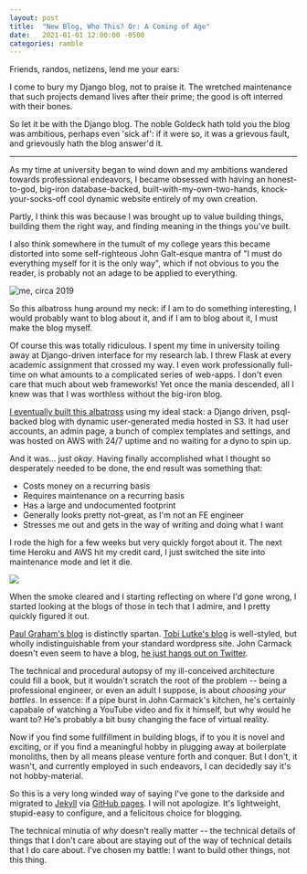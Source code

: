 ```yaml
---
layout: post
title:  "New Blog, Who This? Or: A Coming of Age"
date:   2021-01-01 12:00:00 -0500
categories: ramble
---
```


Friends, randos, netizens, lend me your ears:

I come to bury my Django blog, not to praise it. The wretched maintenance that such projects demand lives after their prime; the good is oft interred with their bones.

So let it be with the Django blog. The noble Goldeck hath told you the blog was ambitious, perhaps even 'sick af': if it were so, it was a grievous fault, and grievously hath the blog answer'd it.

-----

As my time at university began to wind down and my ambitions wandered towards professional endeavors, I became obsessed with having an honest-to-god, big-iron database-backed, built-with-my-own-two-hands, knock-your-socks-off cool dynamic website entirely of my own creation. 

Partly, I think this was because I was brought up to value building things, building them the right way, and finding meaning in the things you've built.

I also think somewhere in the tumult of my college years this became distorted into some self-righteous John Galt-esque mantra of "I must do everything myself for it is the only way", which if not obvious to you the reader, is probably not an adage to be applied to everything.

![me, circa 2019](https://upload.wikimedia.org/wikipedia/commons/a/a1/Dore-I_watched_the_Water-Snakes-Detail.jpg)

So this albatross hung around my neck: if I am to do something interesting, I would probably want to blog about it, and if I am to blog about it, I must make the blog myself.

Of course this was totally ridiculous. I spent my time in university toiling away at Django-driven interface for my research lab. I threw Flask at every academic assignment that crossed my way. I even work professionally full-time on what amounts to a complicated series of web-apps. I don't even care that much about web frameworks! Yet once the mania descended, all I knew was that I was worthless without the big-iron blog.

[I eventually built this albatross](https://github.com/matt-goldeck/pine-raider) using my ideal stack: a Django driven, psql-backed blog with dynamic user-generated media hosted in S3. It had user accounts, an admin page, a bunch of complex templates and settings, and was hosted on AWS with 24/7 uptime and no waiting for a dyno to spin up. 

And it was... just *okay*. Having finally accomplished what I thought so desperately needed to be done, the end result was something that:
- Costs money on a recurring basis
- Requires maintenance on a recurring basis
- Has a large and undocumented footprint 
- Generally looks pretty not-great, as I'm not an FE engineer
- Stresses me out and gets in the way of writing and doing what I want

I rode the high for a few weeks but very quickly forgot about it. The next time Heroku and AWS hit my credit card, I just switched the site into maintenance mode and let it die. 

![](https://upload.wikimedia.org/wikipedia/commons/thumb/4/48/InstrumentShopsatNBS_011.jpg/1280px-InstrumentShopsatNBS_011.jpg)

When the smoke cleared and I starting reflecting on where I'd gone wrong, I started looking at the blogs of those in tech that I admire, and I pretty quickly figured it out. 

[Paul Graham's blog](http://www.paulgraham.com/) is distinctly spartan. [Tobi Lutke's blog](https://tobi.lutke.com/) is well-styled, but wholly indistinguishable from your standard wordpress site. John Carmack doesn't even seem to have a blog, [he just hangs out on Twitter](https://twitter.com/ID_AA_Carmack). 

The technical and procedural autopsy of my ill-conceived architecture could fill a book, but it wouldn't scratch the root of the problem -- being a professional engineer, or even an adult I suppose, is about *choosing your battles*. In essence: if a pipe burst in John Carmack's kitchen, he's certainly capabale of watching a YouTube video and fix it himself, but why would he want to? He's probably a bit busy changing the face of virtual reality.

Now if you find some fullfillment in building blogs, if to you it is novel and exciting, or if you find a meaningful hobby in plugging away at boilerplate monoliths, then by all means please venture forth and conquer. But I don't, it wasn't, and currently employed in such endeavors, I can decidedly say it's not hobby-material.

So this is a very long winded way of saying I've gone to the darkside and migrated to [Jekyll](https://jekyllrb.com) via [GitHub pages](https://github.com/jekyll/jekyll). I will not apologize. It's lightweight, stupid-easy to configure, and a felicitous choice for blogging. 

The technical minutia of *why* doesn't really matter -- the technical details of things that I don't care about are staying out of the way of technical details that I do care about. I've chosen my battle: I want to build other things, not this thing.
